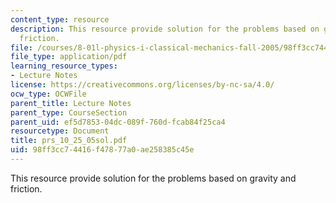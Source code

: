 ```yaml
---
content_type: resource
description: This resource provide solution for the problems based on gravity and
  friction.
file: /courses/8-01l-physics-i-classical-mechanics-fall-2005/98ff3cc74416f47877a0ae258385c45e_prs_10_25_05sol.pdf
file_type: application/pdf
learning_resource_types:
- Lecture Notes
license: https://creativecommons.org/licenses/by-nc-sa/4.0/
ocw_type: OCWFile
parent_title: Lecture Notes
parent_type: CourseSection
parent_uid: ef5d7853-04dc-089f-760d-fcab84f25ca4
resourcetype: Document
title: prs_10_25_05sol.pdf
uid: 98ff3cc7-4416-f478-77a0-ae258385c45e
---
```

This resource provide solution for the problems based on gravity and friction.